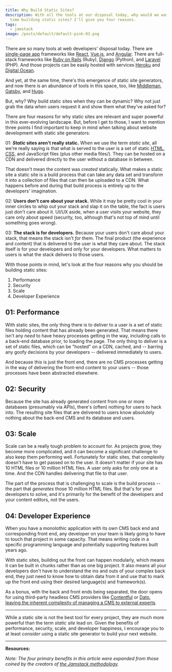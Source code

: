 ```yaml
---
title: Why Build Static Sites?
description: With all the tools at our disposal today, why would we waste our
  time building static sites? I'll give you four reasons.
tags:
  - jamstack
image: /posts/default/default-pink-03.png
---
```


There are so many tools at web developers' disposal today. There are [single-page app](https://en.wikipedia.org/wiki/Single-page_application) frameworks like [React](https://reactjs.org/), [Vue.js](https://vuejs.org/), and [Angular](https://angular.io/). There are full-stack frameworks like [Ruby on Rails](https://rubyonrails.org/) (Ruby), [Django](https://www.djangoproject.com/) (Python), and [Laravel](https://laravel.com/) (PHP). And those projects can be easily hosted with services [Heroku](https://www.heroku.com/) and [Digital Ocean](https://www.digitalocean.com/).

And yet, at the same time, there's this emergence of static site generators, and now there is an abundance of tools in this space, too, like [Middleman](https://middlemanapp.com/), [Gatsby](https://www.gatsbyjs.org/), and [Hugo](https://gohugo.io/).

But, why? Why build static sites when they can be dynamic? Why not just grab the data when users request it and show them what they've asked for?

There are four reasons for why static sites are relevant and super powerful in this ever-evolving landscape. But, before I get to those, I want to mention three points I find important to keep in mind when talking about website development with static site generators:

01: **_Static_ sites aren't really static.** When we use the term _static site_, all we're really saying is that what is served to the user is a set of static [HTML](/posts/wtf-is-html/), [CSS](/posts/wtf-is-css/), and JavaScript files (plus other media files/). They can be hosted on a CDN and delivered directly to the user without a database in between.

That doesn't mean the content was _created_ statically. What makes a static site a static site is a build process that can take any data set and transform it into a collection of files that can then be uploaded to a CDN. What happens before and during that build process is entirely up to the developers' imagination.

02: **Users don't care about your stack.** While it may be pretty cool in your inner circles to whip out your stack and slap it on the table, the fact is users just don't care about it. UI/UX aside, when a user visits your website, they care only about speed (security, too, although that's not top of mind until something goes wrong).

03: **The stack is for developers.** Because your users don't care about your stack, that means the stack isn't _for_ them. The final product (the experience and content) that is delivered to the user is what they care about. The stack itself is for your developers and only for your developers. What matters to users is what the stack delivers to those users.

With those points in mind, let's look at the four reasons why you should be building static sites:

1. Performance
2. Security
3. Scale
4. Developer Experience

## 01: Performance

With static sites, the only thing there is to deliver to a user is a set of static files holding content that has already been generated. That means there isn't any _need_ to have heavy processes getting in the way, including calls to a back-end database prior, to loading the page. The only thing to deliver is a set of static files, which can be "hosted" on a CDN, cached, and -- barring any goofy decisions by your developers -- delivered immediately to users.

And because this is just the front end, there are no CMS processes getting in the way of delivering the front-end content to your users -- those processes have been abstracted elsewhere.

## 02: Security

Because the site has already generated content from one or more databases (presumably via APIs), there's (often) nothing for users to hack into. The resulting site files that are delivered to users know absolutely nothing about the back-end CMS and its database and users.

## 03: Scale

Scale can be a really tough problem to account for. As projects grow, they become more complicated, and it can become a significant challenge to also keep them performing well. Fortunately for static sites, that complexity doesn't have to get passed on to the user. It doesn't matter if your site has 10 HTML files or 10 million HTML files. A user only asks for only one at a time. And the CDN handles delivering that file to that user.

The part of the process that is challenging to scale is the build process -- the part that _generates_ those 10 million HTML files. But that's for your developers to solve, and it's primarily for the benefit of the developers and your content editors, not the users.

## 04: Developer Experience

When you have a monolothic application with its own CMS back end and corresponding front end, any developer on your team is likely going to have to touch that project in some capacity. That means writing code in a specific programming language and potentially supporting features built years ago.

With static sites, building out the front can happen modularly, which means it can be built in chunks rather than as one big project. It also means all your developers don't have to understand the ins and outs of your complex back end, they just need to know how to obtain data from it and use that to mark up the front end using their desired language(s) and framework(s).

As a bonus, with the back and front ends being separated, the door opens for using third-party headless CMS providers like [Contentful](https://www.contentful.com/) or [Dato](https://www.datocms.com/), [leaving the inherent complexity of managing a CMS to external experts](/posts/four-key-factors-build-v-buy-software/).

---

While a static site is not the best tool for every project, they are much more powerful than the term _static site_ lead on. Given the benefits of performance, security, scale, and developer happiness, I encourage you to at least _consider_ using a static site generator to build your next website.

---

**Resources:**

_Note: The four primary benefits in this article were expanded from those coined by the creators of [the Jamstack methodology](https://jamstack.org/)._
